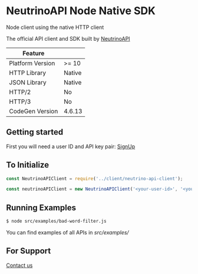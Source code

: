 # NeutrinoAPI Node Native SDK

Node client using the native HTTP client

The official API client and SDK built by [NeutrinoAPI](https://www.neutrinoapi.com/)

| Feature          |        |
|------------------|--------|
| Platform Version | >= 10  |
| HTTP Library     | Native |
| JSON Library     | Native |
| HTTP/2           | No     |
| HTTP/3           | No     |
| CodeGen Version  | 4.6.13 |

## Getting started

First you will need a user ID and API key pair: [SignUp](https://www.neutrinoapi.com/signup/)

## To Initialize
```js
const NeutrinoAPIClient = require('../client/neutrino-api-client');

const neutrinoAPIClient = new NeutrinoAPIClient('<your-user-id>', '<your-api-key');
```

## Running Examples

```sh
$ node src/examples/bad-word-filter.js
```
You can find examples of all APIs in _src/examples/_

## For Support
[Contact us](https://www.neutrinoapi.com/contact-us/)
